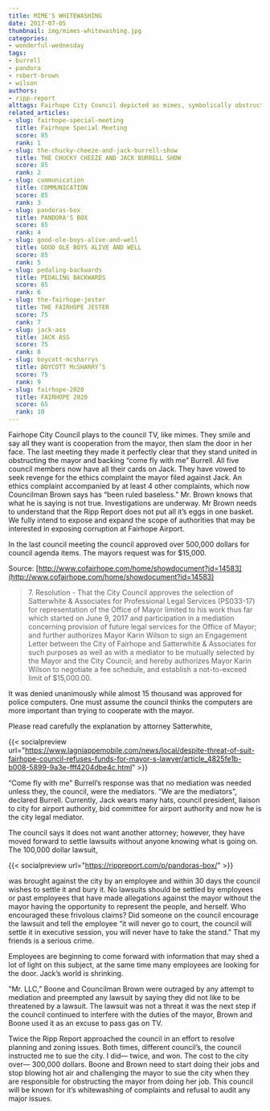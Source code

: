 ```yaml
---
title: MIME'S WHITEWASHING
date: 2017-07-05
thumbnail: img/mimes-whitewashing.jpg
categories:
- wonderful-wednesday
tags:
- burrell
- pandora
- robert-brown
- wilson
authors:
- ripp-report
alttags: Fairhope City Council depicted as mimes, symbolically obstructing the mayor and supporting Burrell
related_articles:
- slug: fairhope-special-meeting
  title: Fairhope Special Meeting
  score: 85
  rank: 1
- slug: the-chucky-cheeze-and-jack-burrell-show
  title: THE CHUCKY CHEEZE AND JACK BURRELL SHOW
  score: 85
  rank: 2
- slug: communication
  title: COMMUNICATION
  score: 85
  rank: 3
- slug: pandoras-box
  title: PANDORA'S BOX
  score: 85
  rank: 4
- slug: good-ole-boys-alive-and-well
  title: GOOD OLE BOYS ALIVE AND WELL
  score: 85
  rank: 5
- slug: pedaling-backwards
  title: PEDALING BACKWARDS
  score: 85
  rank: 6
- slug: the-fairhope-jester
  title: THE FAIRHOPE JESTER
  score: 75
  rank: 7
- slug: jack-ass
  title: JACK ASS
  score: 75
  rank: 8
- slug: boycott-mcsharrys
  title: BOYCOTT McSHARRY’S
  score: 75
  rank: 9
- slug: fairhope-2020
  title: FAIRHOPE 2020
  score: 65
  rank: 10
---
```

Fairhope City Council plays to the council TV, like mimes. They smile and say all they want is cooperation from the mayor, then slam the door in her face. The last meeting they made it perfectly clear that they stand united in obstructing the mayor and backing “come fly with me” Burrell. All five council members now have all their cards on Jack. They have vowed to seek revenge for the ethics complaint the mayor filed against Jack. An ethics complaint accompanied by at least 4 other complaints, which now Councilman Brown says has “been ruled baseless.” Mr. Brown knows that what he is saying is not true. Investigations are underway. Mr Brown needs to understand that the Ripp Report does not put all it’s eggs in one basket. We fully intend to expose and expand the scope of authorities that may be interested in exposing corruption at Fairhope Airport.

In the last council meeting the council approved over 500,000 dollars for council agenda items. The mayors request was for $15,000.

Source: [http://www.cofairhope.com/home/showdocument?id=14583](http://www.cofairhope.com/home/showdocument?id=14583)

> 7\. Resolution - That the City Council approves the selection of Satterwhite & Associates for Professional Legal Services (PS033-17) for representation of the Office of Mayor limited to his work thus far which started on June 9, 2017 and participation in a mediation concerning provision of future legal services for the Office of Mayor; and further authorizes Mayor Karin Wilson to sign an Engagement Letter between the City of Fairhope and Satterwhite & Associates for such purposes as well as with a mediator to be mutually selected by the Mayor and the City Council; and hereby authorizes Mayor Karin Wilson to negotiate a fee schedule, and establish a not-to-exceed limit of $15,000.00.

It was denied unanimously while almost 15 thousand was approved for police computers. One must assume the council thinks the computers are more important than trying to cooperate with the mayor.

Please read carefully the explanation by attorney Satterwhite,

{{< socialpreview url="https://www.lagniappemobile.com/news/local/despite-threat-of-suit-fairhope-council-refuses-funds-for-mayor-s-lawyer/article_4825fe1b-b008-5899-9a3e-fff4204dbe4c.html" >}}

“Come fly with me” Burrell’s response was that no mediation was needed unless they, the council, were the mediators. ”We are the mediators”, declared Burrell. Currently, Jack wears many hats, council president, liaison to city for airport authority, bid committee for airport authority and now he is the city legal mediator.

The council says it does not want another attorney; however, they have moved forward to settle lawsuits without anyone knowing what is going on. The 100,000 dollar lawsuit,

{{< socialpreview url="https://rippreport.com/p/pandoras-box/" >}}

was brought against the city by an employee and within 30 days the council wishes to settle it and bury it. No lawsuits should be settled by employees or past employees that have made allegations against the mayor without the mayor having the opportunity to represent the people, and herself. Who encouraged these frivolous claims? Did someone on the council encourage the lawsuit and tell the employee “it will never go to court, the council will settle it in executive session, you will never have to take the stand.” That my friends is a serious crime.

Employees are beginning to come forward with information that may shed a lot of light on this subject, at the same time many employees are looking for the door. Jack’s world is shrinking.

"Mr. LLC,” Boone and Councilman Brown were outraged by any attempt to mediation and preempted any lawsuit by saying they did not like to be threatened by a lawsuit. The lawsuit was not a threat it was the next step if the council continued to interfere with the duties of the mayor, Brown and Boone used it as an excuse to pass gas on TV.

Twice the Ripp Report approached the council in an effort to resolve planning and zoning issues. Both times, different council’s, the council instructed me to sue the city. I did— twice, and won. The cost to the city over— 300,000 dollars. Boone and Brown need to start doing their jobs and stop blowing hot air and challenging the mayor to sue the city when they are responsible for obstructing the mayor from doing her job. This council will be known for it’s whitewashing of complaints and refusal to audit any major issues.
